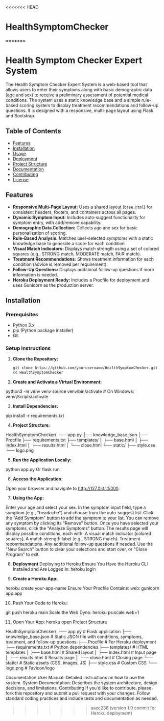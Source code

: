 <<<<<<< HEAD
# HealthSymptomChecker
=======
# Health Symptom Checker Expert System

The Health Symptom Checker Expert System is a web-based tool that allows users to enter their symptoms along with basic demographic data (age and sex) to receive a preliminary assessment of potential medical conditions. The system uses a static knowledge base and a simple rule-based scoring system to display treatment recommendations and follow-up questions. It is designed with a responsive, multi-page layout using Flask and Bootstrap.

## Table of Contents

- [Features](#features)
- [Installation](#installation)
- [Usage](#usage)
- [Deployment](#deployment)
- [Project Structure](#project-structure)
- [Documentation](#documentation)
- [Contributing](#contributing)
- [License](#license)

## Features

- **Responsive Multi-Page Layout:** Uses a shared layout (`base.html`) for consistent headers, footers, and containers across all pages.
- **Dynamic Symptom Input:** Includes auto-suggest functionality for symptom entry, with add/remove capability.
- **Demographic Data Collection:** Collects age and sex for basic personalization of scoring.
- **Rule-Based Analysis:** Matches user-selected symptoms with a static knowledge base to generate a score for each condition.
- **Visual Match Indicators:** Displays match strength using a set of colored squares (e.g., STRONG match, MODERATE match, FAIR match).
- **Treatment Recommendations:** Shows treatment information for each condition (advice is removed per requirement).
- **Follow-Up Questions:** Displays additional follow-up questions if more information is needed.
- **Heroku Deployment Ready:** Includes a Procfile for deployment and uses Gunicorn as the production server.

## Installation

### Prerequisites

- Python 3.x
- pip (Python package installer)
- Git

### Setup Instructions

1. **Clone the Repository:**

   ```bash
   git clone https://github.com/yourusername/HealthSymptomChecker.git
   cd HealthSymptomChecker

2. **Create and Activate a Virtual Environment:**

python3 -m venv venv
source venv/bin/activate   # On Windows: venv\Scripts\activate

3. **Install Dependencies:**

pip install -r requirements.txt


4. **Project Structure:**

HealthSymptomChecker/
├── app.py
├── knowledge_base.json
├── Procfile
├── requirements.txt
├── templates/
│   ├── base.html
│   ├── index.html
│   ├── results.html
│   └── close.html
└── static/
    ├── style.css
    └── logo.png

5. **Run the Application Locally:**

python app.py
Or
flask run

6. **Access the Application:**

Open your browser and navigate to http://127.0.0.1:5000.

7. **Using the App:**

Enter your age and select your sex.
In the symptom input field, type a symptom (e.g., "headache") and choose from the auto-suggest list.
Click the "Add Symptom" button to add the symptom to your list. You can remove any symptom by clicking its "Remove" button.
Once you have selected your symptoms, click the "Analyze Symptoms" button.
The results page will display possible conditions, each with:
A visual match indicator (colored squares).
A match strength label (e.g., STRONG match).
Treatment recommendations.
Any additional follow-up questions if needed.
Use the "New Search" button to clear your selections and start over, or "Close Program" to exit.

8. **Deployment**
Deploying to Heroku
Ensure You Have the Heroku CLI Installed and Are Logged In:
heroku login

9. **Create a Heroku App:**

heroku create your-app-name
Ensure Your Procfile Contains:
web: gunicorn app:app


10. Push Your Code to Heroku:

git push heroku main
Scale the Web Dyno:
heroku ps:scale web=1

11. Open Your App:
heroku open
Project Structure

HealthSymptomChecker/
├── app.py                # Flask application
├── knowledge_base.json   # Static JSON file with conditions, symptoms, treatment, and follow-up questions
├── Procfile              # For Heroku deployment
├── requirements.txt      # Python dependencies
├── templates/            # HTML templates
│   ├── base.html         # Shared layout
│   ├── index.html        # Input page
│   ├── results.html      # Results page
│   └── close.html        # Closing page
└── static/               # Static assets (CSS, images, JS)
    ├── style.css         # Custom CSS
    └── logo.png          # Favicon/logo
    
Documentation
User Manual: Detailed instructions on how to use the system.
System Documentation: Describes the system architecture, design decisions, and limitations.
Contributing
If you'd like to contribute, please fork this repository and submit a pull request with your changes. Follow standard coding practices and include tests and documentation as needed.

>>>>>>> aaec236 (version 1.0 commit for Heroku deployment)
